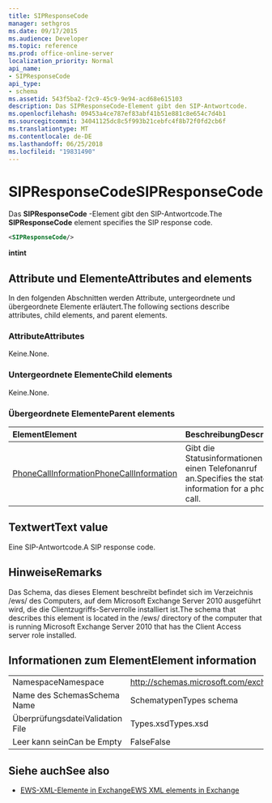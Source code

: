 ```yaml
---
title: SIPResponseCode
manager: sethgros
ms.date: 09/17/2015
ms.audience: Developer
ms.topic: reference
ms.prod: office-online-server
localization_priority: Normal
api_name:
- SIPResponseCode
api_type:
- schema
ms.assetid: 543f5ba2-f2c9-45c9-9e94-acd68e615103
description: Das SIPResponseCode-Element gibt den SIP-Antwortcode.
ms.openlocfilehash: 09453a4ce787ef83abf41b51e881c8e654c7d4b1
ms.sourcegitcommit: 34041125dc8c5f993b21cebfc4f8b72f0fd2cb6f
ms.translationtype: MT
ms.contentlocale: de-DE
ms.lasthandoff: 06/25/2018
ms.locfileid: "19831490"
---
```

# <a name="sipresponsecode"></a><span data-ttu-id="6a110-103">SIPResponseCode</span><span class="sxs-lookup"><span data-stu-id="6a110-103">SIPResponseCode</span></span>

<span data-ttu-id="6a110-104">Das **SIPResponseCode** -Element gibt den SIP-Antwortcode.</span><span class="sxs-lookup"><span data-stu-id="6a110-104">The **SIPResponseCode** element specifies the SIP response code.</span></span> 
  
```xml
<SIPResponseCode/>
```

 <span data-ttu-id="6a110-105">**int**</span><span class="sxs-lookup"><span data-stu-id="6a110-105">**int**</span></span>
## <a name="attributes-and-elements"></a><span data-ttu-id="6a110-106">Attribute und Elemente</span><span class="sxs-lookup"><span data-stu-id="6a110-106">Attributes and elements</span></span>

<span data-ttu-id="6a110-107">In den folgenden Abschnitten werden Attribute, untergeordnete und übergeordnete Elemente erläutert.</span><span class="sxs-lookup"><span data-stu-id="6a110-107">The following sections describe attributes, child elements, and parent elements.</span></span>
  
### <a name="attributes"></a><span data-ttu-id="6a110-108">Attribute</span><span class="sxs-lookup"><span data-stu-id="6a110-108">Attributes</span></span>

<span data-ttu-id="6a110-109">Keine.</span><span class="sxs-lookup"><span data-stu-id="6a110-109">None.</span></span>
  
### <a name="child-elements"></a><span data-ttu-id="6a110-110">Untergeordnete Elemente</span><span class="sxs-lookup"><span data-stu-id="6a110-110">Child elements</span></span>

<span data-ttu-id="6a110-111">Keine.</span><span class="sxs-lookup"><span data-stu-id="6a110-111">None.</span></span>
  
### <a name="parent-elements"></a><span data-ttu-id="6a110-112">Übergeordnete Elemente</span><span class="sxs-lookup"><span data-stu-id="6a110-112">Parent elements</span></span>

|<span data-ttu-id="6a110-113">**Element**</span><span class="sxs-lookup"><span data-stu-id="6a110-113">**Element**</span></span>|<span data-ttu-id="6a110-114">**Beschreibung**</span><span class="sxs-lookup"><span data-stu-id="6a110-114">**Description**</span></span>|
|:-----|:-----|
|[<span data-ttu-id="6a110-115">PhoneCallInformation</span><span class="sxs-lookup"><span data-stu-id="6a110-115">PhoneCallInformation</span></span>](phonecallinformation.md) <br/> |<span data-ttu-id="6a110-116">Gibt die Statusinformationen für einen Telefonanruf an.</span><span class="sxs-lookup"><span data-stu-id="6a110-116">Specifies the state information for a phone call.</span></span>  <br/> |
   
## <a name="text-value"></a><span data-ttu-id="6a110-117">Textwert</span><span class="sxs-lookup"><span data-stu-id="6a110-117">Text value</span></span>

<span data-ttu-id="6a110-118">Eine SIP-Antwortcode.</span><span class="sxs-lookup"><span data-stu-id="6a110-118">A SIP response code.</span></span>
  
## <a name="remarks"></a><span data-ttu-id="6a110-119">Hinweise</span><span class="sxs-lookup"><span data-stu-id="6a110-119">Remarks</span></span>

<span data-ttu-id="6a110-120">Das Schema, das dieses Element beschreibt befindet sich im Verzeichnis /ews/ des Computers, auf dem Microsoft Exchange Server 2010 ausgeführt wird, die die Clientzugriffs-Serverrolle installiert ist.</span><span class="sxs-lookup"><span data-stu-id="6a110-120">The schema that describes this element is located in the /ews/ directory of the computer that is running Microsoft Exchange Server 2010 that has the Client Access server role installed.</span></span>
  
## <a name="element-information"></a><span data-ttu-id="6a110-121">Informationen zum Element</span><span class="sxs-lookup"><span data-stu-id="6a110-121">Element information</span></span>

|||
|:-----|:-----|
|<span data-ttu-id="6a110-122">Namespace</span><span class="sxs-lookup"><span data-stu-id="6a110-122">Namespace</span></span>  <br/> |http://schemas.microsoft.com/exchange/services/2006/types  <br/> |
|<span data-ttu-id="6a110-123">Name des Schemas</span><span class="sxs-lookup"><span data-stu-id="6a110-123">Schema Name</span></span>  <br/> |<span data-ttu-id="6a110-124">Schematypen</span><span class="sxs-lookup"><span data-stu-id="6a110-124">Types schema</span></span>  <br/> |
|<span data-ttu-id="6a110-125">Überprüfungsdatei</span><span class="sxs-lookup"><span data-stu-id="6a110-125">Validation File</span></span>  <br/> |<span data-ttu-id="6a110-126">Types.xsd</span><span class="sxs-lookup"><span data-stu-id="6a110-126">Types.xsd</span></span>  <br/> |
|<span data-ttu-id="6a110-127">Leer kann sein</span><span class="sxs-lookup"><span data-stu-id="6a110-127">Can be Empty</span></span>  <br/> |<span data-ttu-id="6a110-128">False</span><span class="sxs-lookup"><span data-stu-id="6a110-128">False</span></span>  <br/> |
   
## <a name="see-also"></a><span data-ttu-id="6a110-129">Siehe auch</span><span class="sxs-lookup"><span data-stu-id="6a110-129">See also</span></span>



- [<span data-ttu-id="6a110-130">EWS-XML-Elemente in Exchange</span><span class="sxs-lookup"><span data-stu-id="6a110-130">EWS XML elements in Exchange</span></span>](ews-xml-elements-in-exchange.md)

